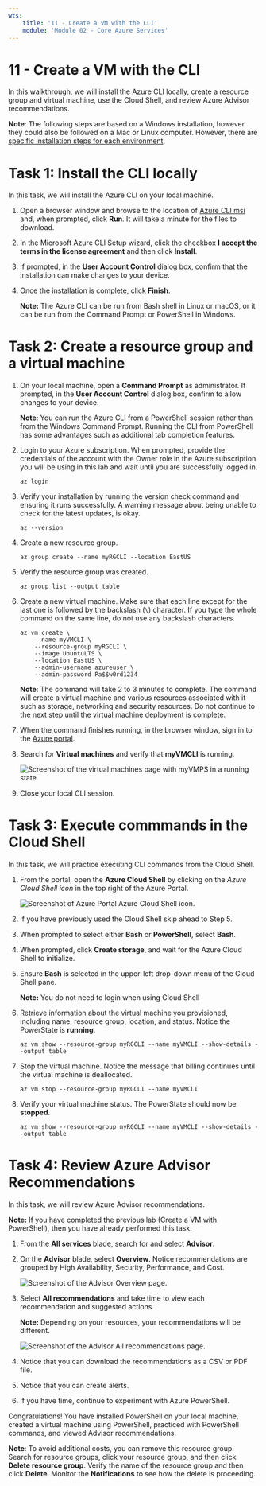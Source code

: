 ```yaml
---
wts:
    title: '11 - Create a VM with the CLI'
    module: 'Module 02 - Core Azure Services'
---
```

# 11 - Create a VM with the CLI

In this walkthrough, we will install the Azure CLI locally, create a resource group and virtual machine, use the Cloud Shell, and review Azure Advisor recommendations. 

**Note**: The following steps are based on a Windows installation, however they could also be followed on a Mac or Linux computer. However, there are [specific installation steps for each environment](https://docs.microsoft.com/cli/azure/install-azure-cli).

# Task 1: Install the CLI locally

In this task, we will install the Azure CLI on your local machine. 

1. Open a browser window and browse to the location of [Azure CLI msi](https://aka.ms/installazurecliwindows) and, when prompted, click **Run**. It will take a minute for the files to download.

2. In the Microsoft Azure CLI Setup wizard, click the checkbox **I accept the terms in the license agreement** and then click **Install**.

3. If prompted, in the **User Account Control** dialog box, confirm that the installation can make changes to your device. 

4. Once the installation is complete, click **Finish**.

    **Note:** The Azure CLI can be run from Bash shell in Linux or macOS, or it can be run from the Command Prompt or PowerShell in Windows. 

# Task 2: Create a resource group and a virtual machine

1. On your local machine, open a **Command Prompt** as administrator. If prompted, in the **User Account Control** dialog box, confirm to allow changes to your device.

    **Note**: You can run the Azure CLI from a PowerShell session rather than from the Windows Command Prompt. Running the CLI from PowerShell has some advantages such as additional tab completion features.

2. Login to your Azure subscription. When prompted, provide the credentials of the account with the Owner role in the Azure subscription you will be using in this lab and wait until you are successfully logged in. 

    ```azurecli
    az login
    ```

3. Verify your installation by running the version check command and ensuring it runs successfully. A warning message about being unable to check for the latest updates, is okay. 

    ```cli
    az --version
    ```

4. Create a new resource group.

    ```cli
    az group create --name myRGCLI --location EastUS
    ```

5. Verify the resource group was created.

    ```cli
    az group list --output table
    ```

6. Create a new virtual machine. Make sure that each line except for the last one is followed by the backslash (`\`) character. If you type the whole command on the same line, do not use any backslash characters. 

    ```cli
    az vm create \
        --name myVMCLI \
        --resource-group myRGCLI \
        --image UbuntuLTS \
        --location EastUS \
        --admin-username azureuser \
        --admin-password Pa$$w0rd1234
    ```

    **Note**: The command will take 2 to 3 minutes to complete. The command will create a virtual machine and various resources associated with it such as storage, networking and security resources. Do not continue to the next step until the virtual machine deployment is complete. 

7. When the command finishes running, in the browser window, sign in to the [Azure portal](https://portal.azure.com).

8. Search for **Virtual machines** and verify that **myVMCLI** is running.

    ![Screenshot of the virtual machines page with myVMPS in a running state.](../images/1101.png)

9. Close your local CLI session. 

# Task 3: Execute commmands in the Cloud Shell

In this task, we will practice executing CLI commands from the Cloud Shell. 

1. From the portal, open the **Azure Cloud Shell** by clicking on the *Azure Cloud Shell icon* in the top right of the Azure Portal.

    ![Screenshot of Azure Portal Azure Cloud Shell icon.](../images/1102.png)

2. If you have previously used the Cloud Shell skip ahead to Step 5. 

3. When prompted to select either **Bash** or **PowerShell**, select **Bash**. 

4. When prompted, click **Create storage**, and wait for the Azure Cloud Shell to initialize. 

5. Ensure **Bash** is selected in the upper-left drop-down menu of the Cloud Shell pane.

    **Note:** You do not need to login when using Cloud Shell

6. Retrieve information about the virtual machine you provisioned, including name, resource group, location, and status. Notice the PowerState is **running**.

    ```cli
    az vm show --resource-group myRGCLI --name myVMCLI --show-details --output table 
    ```

7. Stop the virtual machine. Notice the message that billing continues until the virtual machine is deallocated. 

    ```cli
    az vm stop --resource-group myRGCLI --name myVMCLI
    ```

8. Verify your virtual machine status. The PowerState should now be **stopped**.

    ```cli
    az vm show --resource-group myRGCLI --name myVMCLI --show-details --output table 
    ```

# Task 4: Review Azure Advisor Recommendations

In this task, we will review Azure Advisor recommendations.

   **Note:** If you have completed the previous lab (Create a VM with PowerShell), then you have already performed this task. 

1. From the **All services** blade, search for and select **Advisor**. 

2. On the **Advisor** blade, select **Overview**. Notice recommendations are grouped by High Availability, Security, Performance, and Cost. 

    ![Screenshot of the Advisor Overview page. ](../images/1103.png)

3. Select **All recommendations** and take time to view each recommendation and suggested actions. 

    **Note:** Depending on your resources, your recommendations will be different. 

    ![Screenshot of the Advisor All recommendations page. ](../images/1104.png)

4. Notice that you can download the recommendations as a CSV or PDF file. 

5. Notice that you can create alerts. 

6. If you have time, continue to experiment with Azure PowerShell. 

Congratulations! You have installed PowerShell on your local machine, created a virtual machine using PowerShell, practiced with PowerShell commands, and viewed Advisor recommendations.

**Note**: To avoid additional costs, you can remove this resource group. Search for resource groups, click your resource group, and then click **Delete resource group**. Verify the name of the resource group and then click **Delete**. Monitor the **Notifications** to see how the delete is proceeding.
